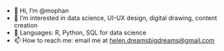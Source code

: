 - 👋 Hi, I’m @mophan
- 👀 I’m interested in data science, UI-UX design, digital drawing, content creation
- 🌱 Languages: R, Python, SQL for data science
- 📫 How to reach me: email me at helen.dreamsbigdreams@gmail.com

<!---
mophan/mophan is a ✨ special ✨ repository because its `README.md` (this file) appears on your GitHub profile.
You can click the Preview link to take a look at your changes.
--->
